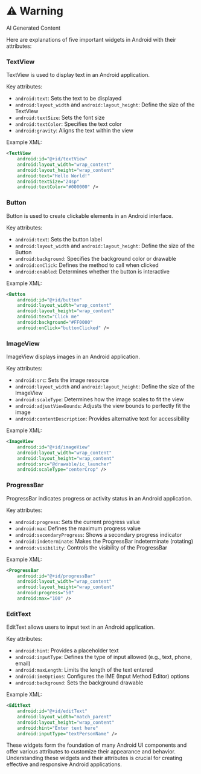 <div class="warning"><h1>⚠️ Warning</h1><span>AI Generated Content</span></div>


Here are explanations of five important widgets in Android with their attributes:

### TextView

TextView is used to display text in an Android application.

Key attributes:
- `android:text`: Sets the text to be displayed
- `android:layout_width` and `android:layout_height`: Define the size of the TextView
- `android:textSize`: Sets the font size
- `android:textColor`: Specifies the text color
- `android:gravity`: Aligns the text within the view

Example XML:

```xml
<TextView
    android:id="@+id/textView"
    android:layout_width="wrap_content"
    android:layout_height="wrap_content"
    android:text="Hello World!"
    android:textSize="24sp"
    android:textColor="#000000" />
```

### Button

Button is used to create clickable elements in an Android interface.

Key attributes:
- `android:text`: Sets the button label
- `android:layout_width` and `android:layout_height`: Define the size of the Button
- `android:background`: Specifies the background color or drawable
- `android:onClick`: Defines the method to call when clicked
- `android:enabled`: Determines whether the button is interactive

Example XML:

```xml
<Button
    android:id="@+id/button"
    android:layout_width="wrap_content"
    android:layout_height="wrap_content"
    android:text="Click me"
    android:background="#FF0000"
    android:onClick="buttonClicked" />
```

### ImageView

ImageView displays images in an Android application.

Key attributes:
- `android:src`: Sets the image resource
- `android:layout_width` and `android:layout_height`: Define the size of the ImageView
- `android:scaleType`: Determines how the image scales to fit the view
- `android:adjustViewBounds`: Adjusts the view bounds to perfectly fit the image
- `android:contentDescription`: Provides alternative text for accessibility

Example XML:

```xml
<ImageView
    android:id="@+id/imageView"
    android:layout_width="wrap_content"
    android:layout_height="wrap_content"
    android:src="@drawable/ic_launcher"
    android:scaleType="centerCrop" />
```

### ProgressBar

ProgressBar indicates progress or activity status in an Android application.

Key attributes:
- `android:progress`: Sets the current progress value
- `android:max`: Defines the maximum progress value
- `android:secondaryProgress`: Shows a secondary progress indicator
- `android:indeterminate`: Makes the ProgressBar indeterminate (rotating)
- `android:visibility`: Controls the visibility of the ProgressBar

Example XML:

```xml
<ProgressBar
    android:id="@+id/progressBar"
    android:layout_width="wrap_content"
    android:layout_height="wrap_content"
    android:progress="50"
    android:max="100" />
```

### EditText

EditText allows users to input text in an Android application.

Key attributes:
- `android:hint`: Provides a placeholder text
- `android:inputType`: Defines the type of input allowed (e.g., text, phone, email)
- `android:maxLength`: Limits the length of the text entered
- `android:imeOptions`: Configures the IME (Input Method Editor) options
- `android:background`: Sets the background drawable

Example XML:

```xml
<EditText
    android:id="@+id/editText"
    android:layout_width="match_parent"
    android:layout_height="wrap_content"
    android:hint="Enter text here"
    android:inputType="textPersonName" />
```

These widgets form the foundation of many Android UI components and offer various attributes to customize their appearance and behavior. Understanding these widgets and their attributes is crucial for creating effective and responsive Android applications.
